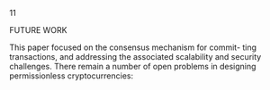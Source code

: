11

FUTURE WORK

This paper focused on the consensus mechanism for commit- ting transactions, and addressing the associated scalability and security challenges. There remain a number of open problems in designing permissionless cryptocurrencies:
